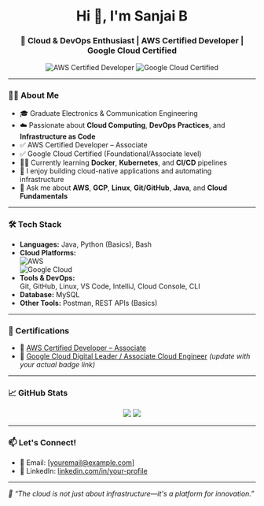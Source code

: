 <h1 align="center">Hi 👋, I'm Sanjai B</h1>
<h3 align="center">🚀 Cloud & DevOps Enthusiast | AWS Certified Developer | Google Cloud Certified</h3>

<p align="center">
  <img src="https://img.shields.io/badge/AWS-Certified Developer Associate-orange" alt="AWS Certified Developer">
  <img src="https://img.shields.io/badge/Google%20Cloud-Certified-blue" alt="Google Cloud Certified">
</p>

---

### 👨‍💻 About Me

- 🎓 Graduate Electronics & Communication Engineering   
- ☁️ Passionate about **Cloud Computing**, **DevOps Practices**, and **Infrastructure as Code**
- ✅ AWS Certified Developer – Associate  
- ✅ Google Cloud Certified (Foundational/Associate level)
- 👨‍💻 Currently learning **Docker**, **Kubernetes**, and **CI/CD** pipelines
- 🚀 I enjoy building cloud-native applications and automating infrastructure
- 💬 Ask me about **AWS**, **GCP**, **Linux**, **Git/GitHub**, **Java**, and **Cloud Fundamentals**

---

### 🛠️ Tech Stack

- **Languages:** Java, Python (Basics), Bash
- **Cloud Platforms:**  
  ![AWS](https://img.shields.io/badge/-AWS-232F3E?logo=amazon-aws&logoColor=white)  
  ![Google Cloud](https://img.shields.io/badge/-Google%20Cloud-4285F4?logo=google-cloud&logoColor=white)
- **Tools & DevOps:**  
  Git, GitHub, Linux, VS Code, IntelliJ, Cloud Console, CLI  
- **Database:** MySQL  
- **Other Tools:** Postman, REST APIs (Basics)

---

### 📜 Certifications

- 🏅 [AWS Certified Developer – Associate](https://www.credly.com/badges/a2d3e942-099d-4e26-afda-f7564ba635ec)  
- 🏅 [Google Cloud Digital Leader / Associate Cloud Engineer](https://www.credly.com/badges/...) *(update with your actual badge link)*

---

### 📈 GitHub Stats

<p align="center">
  <img src="https://github-readme-stats.vercel.app/api?username=sanjaib&show_icons=true&theme=github_dark" />
  <img src="https://github-readme-streak-stats.herokuapp.com/?user=sanjaib&theme=dark" />
</p>

---

### 📫 Let's Connect!

- 📧 Email: [youremail@example.com]
- 💼 LinkedIn: [linkedin.com/in/your-profile](https://linkedin.com/in/your-profile)

---

*🌟 “The cloud is not just about infrastructure—it's a platform for innovation.”*

